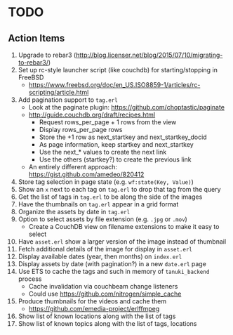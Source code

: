 # TODO

## Action Items

1. Upgrade to rebar3 (http://blog.licenser.net/blog/2015/07/10/migrating-to-rebar3/)
1. Set up rc-style launcher script (like couchdb) for starting/stopping in FreeBSD
    * https://www.freebsd.org/doc/en_US.ISO8859-1/articles/rc-scripting/article.html
1. Add pagination support to `tag.erl`
    * Look at the paginate plugin: https://github.com/choptastic/paginate
    * http://guide.couchdb.org/draft/recipes.html
        * Request rows_per_page + 1 rows from the view
        * Display rows_per_page rows
        * Store the +1 row as next_startkey and next_startkey_docid
        * As page information, keep startkey and next_startkey
        * Use the next_* values to create the next link
        * Use the others (startkey?) to create the previous link
    * An entirely different approach: https://gist.github.com/amedeo/820412
1. Store tag selection in page state (e.g. `wf:state(Key, Value)`)
1. Show an `x` next to each tag on `tag.erl` to drop that tag from the query
1. Get the list of tags in `tag.erl` to be along the side of the images
1. Have the thumbnails on `tag.erl` appear in a grid format
1. Organize the assets by date in `tag.erl`
1. Option to select assets by file extension (e.g. `.jpg` or `.mov`)
    - Create a CouchDB view on filename extensions to make it easy to select
1. Have `asset.erl` show a larger version of the image instead of thumbnail
1. Fetch additional details of the image for display in `asset.erl`
1. Display available dates (year, then months) on `index.erl`
1. Display assets by date (with pagination?) in a new `date.erl` page
1. Use ETS to cache the tags and such in memory of `tanuki_backend` process
    * Cache invalidation via couchbeam change listeners
    * Could use https://github.com/nitrogen/simple_cache
1. Produce thumbnails for the videos and cache them
    * https://github.com/emedia-project/erlffmpeg
1. Show list of known locations along with the list of tags
1. Show list of known topics along with the list of tags, locations
